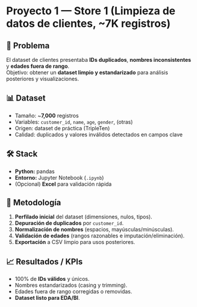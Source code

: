 # Proyecto 1 — Store 1 (Limpieza de datos de clientes, ~7K registros)

## 📌 Problema
El dataset de clientes presentaba **IDs duplicados**, **nombres inconsistentes** y **edades fuera de rango**.  
Objetivo: obtener un **dataset limpio y estandarizado** para análisis posteriores y visualizaciones.

## 📊 Dataset
- Tamaño: ~**7,000** registros  
- Variables: `customer_id`, `name`, `age`, `gender`, (otras)  
- Origen: dataset de práctica (TripleTen)  
- Calidad: duplicados y valores inválidos detectados en campos clave

## 🛠️ Stack
- **Python:** pandas
- **Entorno:** Jupyter Notebook (`.ipynb`)
- (Opcional) **Excel** para validación rápida

## 🔎 Metodología
1. **Perfilado inicial** del dataset (dimensiones, nulos, tipos).  
2. **Depuración de duplicados** por `customer_id`.  
3. **Normalización de nombres** (espacios, mayúsculas/minúsculas).  
4. **Validación de edades** (rangos razonables e imputación/eliminación).  
5. **Exportación** a CSV limpio para usos posteriores.

## 📈 Resultados / KPIs
- 100% de **IDs válidos** y únicos.  
- Nombres estandarizados (casing y trimming).  
- Edades fuera de rango corregidas o removidas.  
- **Dataset listo para EDA/BI**.
